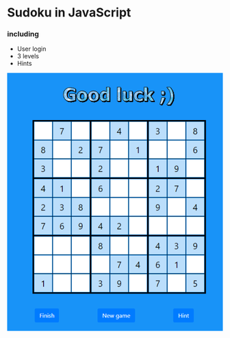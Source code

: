 # Sudoku in JavaScript <br>
### including <br>

- User login
- 3 levels 
- Hints 

![alt text](https://github.com/thepitrose/javascript-Suduko/blob/main/soko.png) <br>
